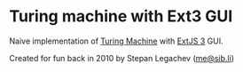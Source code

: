 
Turing machine with Ext3 GUI
============================


Naive implementation of [Turing Machine](https://en.wikipedia.org/wiki/Turing_machine) with [ExtJS 3](http://dev.sencha.com/deploy/ext-3.4.0/examples/) GUI.


Created for fun back in 2010 by Stepan Legachev (me@sib.li)
